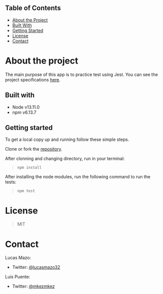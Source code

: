 ## Table of Contents

* [About the Project](#about-the-project)
* [Built With](#built-with)
* [Getting Started](#getting-started)
* [License](#license)
* [Contact](#contact)

<!-- about-the-project -->
# About the project

The main purpose of this app is to practice test using Jest. You can see the project specifications [here](https://www.theodinproject.com/courses/javascript/lessons/testing-practice).

## Built with

- Node v13.11.0
- npm v6.13.7

## Getting started

To get a local copy up and running follow these simple steps.

Clone or fork the [repository](https://github.com/lucasmazo32/to-do-list).

After clonning and changing directory, run in your terminal:

> ``` npm install ```

After installing the node modules, run the following command to run the tests:

> ``` npm test ```

# License

> MIT

# Contact

Lucas Mazo:

- Twitter: [@lucasmazo32](https://twitter.com/lucasmazo32)

Luis Puente:

- Twitter:  [@mkezmkez](https://twitter.com/mkezkmez)